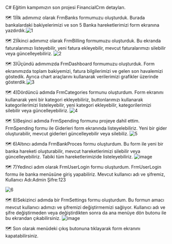  C# Eğitim kampımızın son projesi FinancialCrm detayları. 
 
:world_map:  1)İlk adımımız olarak FrmBanks formumuzu oluşturduk. Burada bankalardaki bakiyelerimizi ve son 5 Banka hareketlerimizi form ekranına yazdırdık.![1](https://github.com/user-attachments/assets/53510bcb-56ab-42af-ba8d-a5524a60d163)

:world_map:  2)İkinci adımımız olarak FrmBilling formumuzu oluşturduk. Bu ekranda faturalarımızı listeyebilir, yeni fatura ekleyebilir, mevcut faturalarımızı silebilir veya güncelleyebiliriz. ![2](https://github.com/user-attachments/assets/d876b2dc-639d-43e5-be73-344f856a556b)

:world_map:  3)Üçündü adımımızda FrmDashboard formumuzu oluşturduk. Form ekranımızda toplam bakiyemizi, fatura bilgilerimizi ve gelen son havalemizi göstedik. Ayrıca chart araçlarını kullanarak verilerimizi grafikler üzerinde gösterdik.![3](https://github.com/user-attachments/assets/a52f9f2f-c2af-4f0e-bdc1-abe291a6e8d4)

:world_map:   4)Dördüncü adımda FrmCategories formunu oluşturdum. Form ekranını kullanarak yeni bir kategori ekleyebiliriz, buttonlarımızı kullanarak kategorilerimizi listeleyebilir, yeni kategori ekleyebilir, kategorilerimizi silebilir veya güncelleyebiliriz.
![4](https://github.com/user-attachments/assets/4bf92a43-785b-480c-8f7c-ad581915721e)

:world_map:  5)Beşinci adımda FrmSpending formunu projeye dahil ettim. FrmSpending formu ile Giderleri form ekranında listeyelebiliriz. Yeni bir gider oluşturabilir, mevcut giderleri güncelleyebilir veya silebiliz.
![5](https://github.com/user-attachments/assets/8cae1775-1834-48d7-83c1-f07060efa32f)

:world_map:  6)Altıncı adımda FrmBankProces formu oluşturdum. Bu form ile yeni bir banka hareketi oluşturabilir, mevcut hareketlerimizi silebilir veya güncelleyebiliriz. Tabiki tüm hareketlerimizide listeleyebiliriz.
![image](https://github.com/user-attachments/assets/ceee914e-d412-4f16-bfc5-46ac8652f23f)

 :world_map:  7)Yedinci adım olarak FrmUserLogin formu oluşturdum. FrmUserLogin formu ile banka menüsüne giriş yapabiliriz. Mevcut kullanıcı adı ve şifremiz, Kullanıcı Adı:Admin Şifre:123
 
 ![6](https://github.com/user-attachments/assets/544a0873-ca1f-4321-a388-3ba9d8ea3670)

:world_map:  8)Sekizinci adımda bir FrmSettings formu oluşturdum. Bu formun amacı mevcut kullanıcı adımızı ve şifremizi değiştirmemizi sağlıyor. Kullanıcı adı ve şifre değiştirmeden veya değiştirdikten sonra da ana menüye dön butonu ile bu ekrandan çıkabilirsiniz.
![image](https://github.com/user-attachments/assets/df4ecba3-ff9a-41d5-999c-626525ed0216)


:world_map: Son olarak menüdeki çıkış butonuna tıklayarak form ekranını kapatabilirsiniz.
